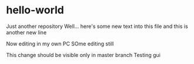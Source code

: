 # hello-world
Just another repository
Well... here's some new text into this file
and this is another new line

Now editing in my own PC
SOme editing still

This change should be visible only in master branch
Testing gui
